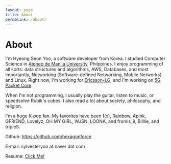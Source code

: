 ```yaml
---
layout: page
title: About
permalink: /about/
---
```


# About

I'm Hyeong Seon Yoo, a software developer from Korea. I studied Computer Science in [Ateneo de Manila University][ateneo], Philppines. I enjoy programming of all sorts: data structures and algorithms, AWS, Databases, and most importantly, Networking (Software-defined Networking, Mobile Networks) and Linux. Right now, I'm working for [Ericsson-LG](https://ericsson.com), and I'm working on [5G Packet Core][packet-core].

When I'm not programming, I usually play the guitar, listen to music, or speedsolve Rubik's cubes. I also read a lot about society, philosophy, and religion.

I'm a huge K-pop fan. My favorites have been f(x), Rainbow, Apink, GFRIEND, Lovelyz, OH MY GIRL, WJSN, LOONA, and fromis\_9, Billlie, and tripleS.

Github: <https://github.com/hexagonforce>

E-mail: sylvesteryoo at naver dot com

Resume: [Click Me!][resume]

[ateneo]: https://ateneo.edu
[resume]: /assets/documents/resume_en.pdf
[packet-core]: https://www.ericsson.com/en/core-network/5g-core
